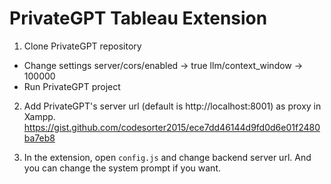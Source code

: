 # PrivateGPT Tableau Extension

1. Clone PrivateGPT repository
- Change settings
  server/cors/enabled -> true
  llm/context_window -> 100000
- Run PrivateGPT project

2. Add PrivateGPT's server url (default is http://localhost:8001) as proxy in Xampp.
https://gist.github.com/codesorter2015/ece7dd46144d9fd0d6e01f2480ba7eb8

3. In the extension, open `config.js` and change backend server url.
And you can change the system prompt if you want.
